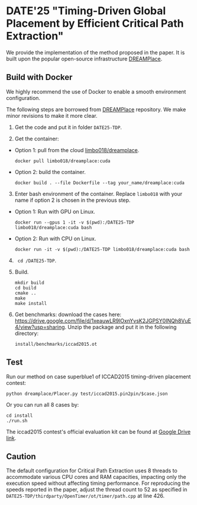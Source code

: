 # DATE'25 "Timing-Driven Global Placement by Efficient Critical Path Extraction"
We provide the implementation of the method proposed in the paper. It is built upon the popular open-source infrastructure [DREAMPlace](https://github.com/limbo018/DREAMPlace).

## Build with Docker

We highly recommend the use of Docker to enable a smooth environment configuration.

The following steps are borrowed from [DREAMPlace](https://github.com/limbo018/DREAMPlace) repository. We make minor revisions to make it more clear.

1. Get the code and put it in folder `DATE25-TDP`.

2. Get the container:

- Option 1: pull from the cloud [limbo018/dreamplace](https://hub.docker.com/r/limbo018/dreamplace).

  ```
  docker pull limbo018/dreamplace:cuda
  ```

- Option 2: build the container.

  ```
  docker build . --file Dockerfile --tag your_name/dreamplace:cuda
  ```

3. Enter bash environment of the container. Replace `limbo018` with your name if option 2 is chosen in the previous step.

- Option 1: Run with GPU on Linux.

  ```
  docker run --gpus 1 -it -v $(pwd):/DATE25-TDP limbo018/dreamplace:cuda bash
  ```

- Option 2: Run with CPU on Linux.

  ```
  docker run -it -v $(pwd):/DATE25-TDP limbo018/dreamplace:cuda bash
  ```

4. ` cd /DATE25-TDP`.

5. Build.

   ```
   mkdir build
   cd build
   cmake .. 
   make
   make install
   ```

6. Get benchmarks: download the cases here: https://drive.google.com/file/d/1xeauwLR9lOxnYvsK2JGPSY0INQh8VuE4/view?usp=sharing. Unzip the package and put it in the following directory:

   ```
   install/benchmarks/iccad2015.ot
   ```

## Test

Run our method on case superblue1 of ICCAD2015 timing-driven placement contest:

```
python dreamplace/Placer.py test/iccad2015.pin2pin/$case.json
```

Or you can run all 8 cases by:

```
cd install
./run.sh
```

The iccad2015 contest's official evaluation kit can be found at [Google Drive link](https://drive.google.com/file/d/1BAjEfWxN2dZOtt2-qlgF-qO7D-KHJthX/view?usp=sharing).

## Caution

The default configuration for Critical Path Extraction uses 8 threads to accommodate various CPU cores and RAM capacities, impacting only the execution speed without affecting timing performance. For reproducing the speeds reported in the paper, adjust the thread count to 52 as specified in `DATE25-TDP/thirdparty/OpenTimer/ot/timer/path.cpp` at line 426.
